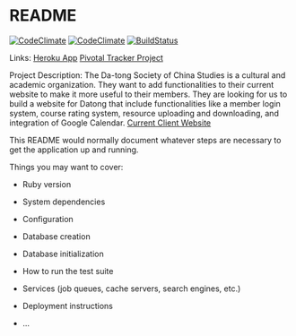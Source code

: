 # README
[![CodeClimate](https://codeclimate.com/github/team-datong/Datong/badges/gpa.svg)](https://codeclimate.com/github/team-datong/Datong)
[![CodeClimate](https://codeclimate.com/github/rails/rails/badges/gpa.svg)](https://codeclimate.com/github/team-datong/Datong)
[![BuildStatus](https://travis-ci.org/team-datong/Datong.svg?branch=master)](https://travis-ci.org/team-datong/Datong)

Links:
[Heroku App](datong.herokuapp.com)
[Pivotal Tracker Project](https://www.pivotaltracker.com/n/projects/1879399)



Project Description:
The Da-tong Society of China Studies is a cultural and academic organization. They want to add functionalities to their current website to make it more useful to their members.
They are looking for us to build a website for Datong that include functionalities like a member login system, course rating system, resource uploading and downloading, and integration of Google Calendar.
[Current Client Website](https://datong.berkeley.edu/)



This README would normally document whatever steps are necessary to get the
application up and running.

Things you may want to cover:

* Ruby version

* System dependencies

* Configuration

* Database creation

* Database initialization

* How to run the test suite

* Services (job queues, cache servers, search engines, etc.)

* Deployment instructions

* ...
